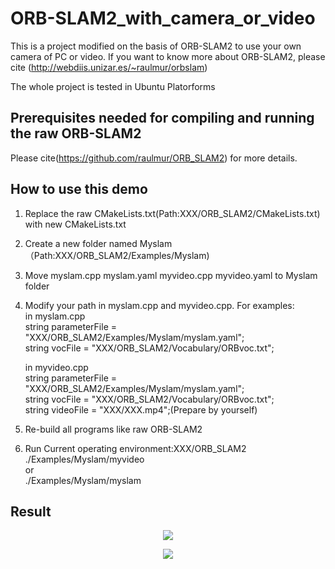# ORB-SLAM2_with_camera_or_video
This is a project modified on the basis of ORB-SLAM2 to use your own camera of PC or video. If you want to know more about ORB-SLAM2, please cite (http://webdiis.unizar.es/~raulmur/orbslam)

The whole project is tested in Ubuntu Platorforms


## Prerequisites needed for compiling and running the raw ORB-SLAM2
Please cite(https://github.com/raulmur/ORB_SLAM2) for more details.

## How to use this demo
1. Replace the raw CMakeLists.txt(Path:XXX/ORB_SLAM2/CMakeLists.txt) with new CMakeLists.txt

2. Create a new folder named Myslam（Path:XXX/ORB_SLAM2/Examples/Myslam)

3. Move myslam.cpp myslam.yaml myvideo.cpp myvideo.yaml to Myslam folder

4. Modify your path in myslam.cpp and myvideo.cpp.
   For examples:  
   in myslam.cpp  
   string parameterFile = "XXX/ORB_SLAM2/Examples/Myslam/myslam.yaml";  
   string vocFile = "XXX/ORB_SLAM2/Vocabulary/ORBvoc.txt";
   
   in myvideo.cpp  
   string parameterFile = "XXX/ORB_SLAM2/Examples/Myslam/myslam.yaml";  
   string vocFile = "XXX/ORB_SLAM2/Vocabulary/ORBvoc.txt";  
   string videoFile = "XXX/XXX.mp4";(Prepare by yourself)
   
5. Re-build all programs like raw ORB-SLAM2

6. Run 
   Current operating environment:XXX/ORB_SLAM2  
   ./Examples/Myslam/myvideo  
   or  
   ./Examples/Myslam/myslam  

## Result
<div align=center>  
  
![](https://github.com/TianQi-777/TrackAlignmentWith_ICP/blob/master/images/Alignment.png)
</div>  

<div align=center>  
  
![](https://github.com/TianQi-777/TrackAlignmentWith_ICP/blob/master/images/Alignment.png)
</div>

